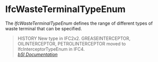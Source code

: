 IfcWasteTerminalTypeEnum
========================
The _IfcWasteTerminalTypeEnum_ defines the range of different types of waste
terminal that can be specified.  
  
> HISTORY  New type in IFC2x2. GREASEINTERCEPTOR, OILINTERCEPTOR,
> PETROLINTERCEPTOR moved to IfcInterceptorTypeEnum in IFC4.  
[ _bSI
Documentation_](https://standards.buildingsmart.org/IFC/DEV/IFC4_2/FINAL/HTML/schema/ifcplumbingfireprotectiondomain/lexical/ifcwasteterminaltypeenum.htm)


